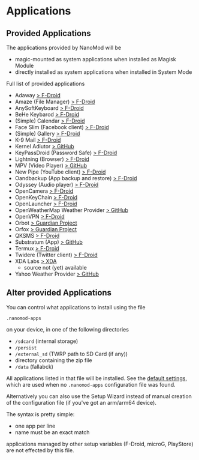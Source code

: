 # Applications

## Provided Applications

The applications provided by NanoMod will be
* magic-mounted as system applications when installed as Magisk Module
* directly installed as system applications when installed in System Mode

Full list of provided applications
* Adaway [> F-Droid](https://f-droid.org/packages/org.adaway)
* Amaze (File Manager) [> F-Droid](https://f-droid.org/packages/com.amaze.filemanager)
* AnySoftKeyboard [> F-Droid](https://f-droid.org//packages/com.menny.android.anysoftkeyboard)
* BeHe Keybarod [> F-Droid](https://f-droid.org/packages/com.vlath.keyboard/)
* (Simple) Calendar [> F-Droid](https://f-droid.org/packages/com.simplemobiletools.calendar)
* Face Slim (Facebook client) [> F-Droid](https://f-droid.org/packages/org.indywidualni.fblite)
* (Simple) Gallery [> F-Droid](https://f-droid.org/packages/com.simplemobiletools.gallery)
* K-9 Mail [> F-Droid](https://f-droid.org/packages/com.fsck.k9)
* Kernel Adiutor [> GitHub](https://github.com/Grarak/KernelAdiutor)
* KeyPassDroid (Password Safe) [> F-Droid](https://f-droid.org/packages/com.android.keepass)
* Lightning (Browser) [> F-Droid](https://f-droid.org/packages/acr.browser.lightning)
* MPV (Video Player) [> GitHub](https://github.com/mpv-android/mpv-android)
* New Pipe (YouTube client) [> F-Droid](https://f-droid.org/packages/org.schabi.newpipe)
* Oandbackup (App backup and restore) [> F-Droid](https://f-droid.org/packages/dk.jens.backup)
* Odyssey (Audio player) [> F-Droid](https://f-droid.org/packages/org.gateshipone.odyssey)
* OpenCamera [> F-Droid](https://f-droid.org/packages/net.sourceforge.opencamera)
* OpenKeyChain [> F-Droid](https://f-droid.org/packages/org.sufficientlysecure.keychain)
* OpenLauncher [> F-Droid](https://f-droid.org/packages/com.benny.openlauncher)
* OpenWeatherMap Weather Provider [> GitHub](https://github.com/LineageOS/android_packages_apps_OpenWeatherMapProvider)
* OpenVPN [> F-Droid](https://f-droid.org/packages/de.blinkt.openvpn)
* Orbot [> Guardian Project](https://guardianproject.info/apps/orbot/)
* Orfox [> Guardian Project](https://guardianproject.info/apps/orfox/)
* QKSMS [> F-Droid](https://f-droid.org/packages/com.moez.QKSMS)
* Substratum (App) [> GitHub](https://github.com/substratum/substratum)
* Termux [> F-Droid](https://f-droid.org/packages/com.termux)
* Twidere (Twitter client) [> F-Droid](https://f-droid.org/packages/org.mariotaku.twidere)
* XDA Labs [> XDA](https://forum.xda-developers.com/android/apps-games/labs-t3241866)
  * source not (yet) available
* Yahoo Weather Provider [> GitHub](https://github.com/LineageOS/android_packages_apps_YahooWeatherProvider)

## Alter provided Applications

You can control what applications to install using the file

`.nanomod-apps`

on your device, in one of the following directories

* `/sdcard` (internal storage)
* `/persist`
* `/external_sd` (TWRP path to SD Card (if any))
* directory containing the zip file
* `/data` (fallabck)

All applications listed in that file will be installed. See the [default settings](.nanomod-apps), which are used when no `.nanomod-apps` configuration file was found. 

Alternatively you can also use the Setup Wizard instead of manual creation of the configuration file (if you've got an arm/arm64 device).

The syntax is pretty simple:

* one app per line
* name must be an exact match

applications managed by other setup variables (F-Droid, microG, PlayStore) are not effected by this file.

